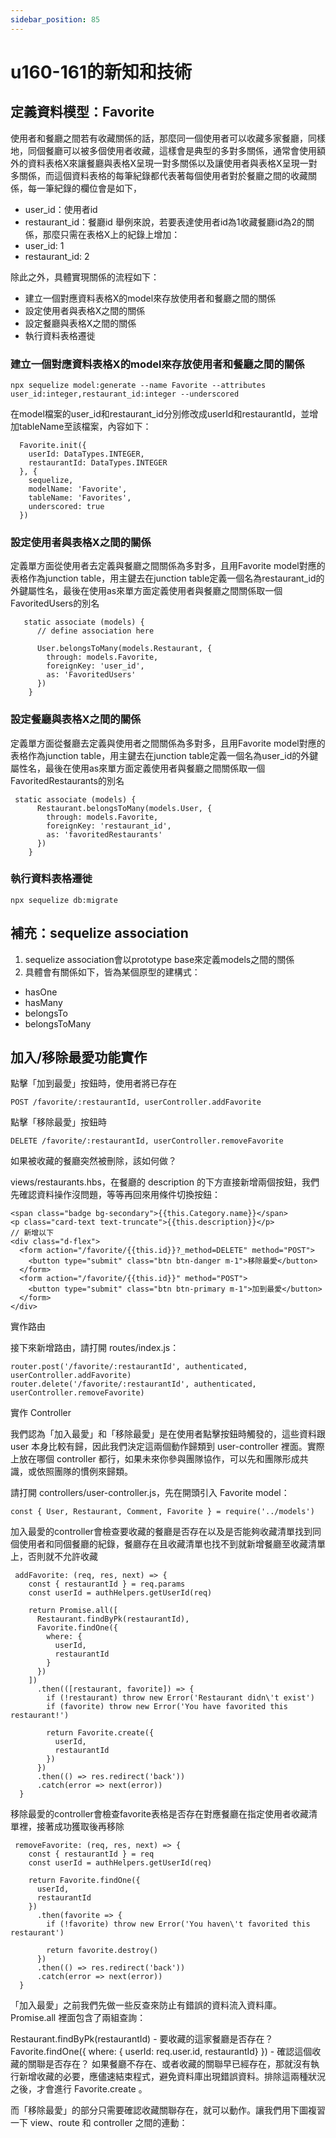 ```yaml
---
sidebar_position: 85
---
```


# u160-161的新知和技術


## 定義資料模型：Favorite 
使用者和餐廳之間若有收藏關係的話，那麼同一個使用者可以收藏多家餐廳，同樣地，同個餐廳可以被多個使用者收藏，這樣會是典型的多對多關係，通常會使用額外的資料表格X來讓餐廳與表格X呈現一對多關係以及讓使用者與表格X呈現一對多關係，而這個資料表格的每筆紀錄都代表著每個使用者對於餐廳之間的收藏關係，每一筆紀錄的欄位會是如下，
  - user_id：使用者id
  - restaurant_id：餐廳id
舉例來說，若要表達使用者id為1收藏餐廳id為2的關係，那麼只需在表格X上的紀錄上增加：
  - user_id: 1
  - restaurant_id: 2

除此之外，具體實現關係的流程如下：
  - 建立一個對應資料表格X的model來存放使用者和餐廳之間的關係
  - 設定使用者與表格X之間的關係
  - 設定餐廳與表格X之間的關係
  - 執行資料表格遷徙


###  建立一個對應資料表格X的model來存放使用者和餐廳之間的關係

```
npx sequelize model:generate --name Favorite --attributes user_id:integer,restaurant_id:integer --underscored
```

在model檔案的user_id和restaurant_id分別修改成userId和restaurantId，並增加tableName至該檔案，內容如下：
```
  Favorite.init({
    userId: DataTypes.INTEGER,
    restaurantId: DataTypes.INTEGER
  }, {
    sequelize,
    modelName: 'Favorite',
    tableName: 'Favorites',
    underscored: true
  })
```

### 設定使用者與表格X之間的關係

定義單方面從使用者去定義與餐廳之間關係為多對多，且用Favorite model對應的表格作為junction table，用主鍵去在junction table定義一個名為restaurant_id的外鍵屬性名，最後在使用as來單方面定義使用者與餐廳之間關係取一個FavoritedUsers的別名
```
   static associate (models) {
      // define association here

      User.belongsToMany(models.Restaurant, {
        through: models.Favorite,
        foreignKey: 'user_id',
        as: 'FavoritedUsers'
      })
    }
```


### 設定餐廳與表格X之間的關係
定義單方面從餐廳去定義與使用者之間關係為多對多，且用Favorite model對應的表格作為junction table，用主鍵去在junction table定義一個名為user_id的外鍵屬性名，最後在使用as來單方面定義使用者與餐廳之間關係取一個FavoritedRestaurants的別名
```
 static associate (models) {
      Restaurant.belongsToMany(models.User, { 
        through: models.Favorite,
        foreignKey: 'restaurant_id',
        as: 'favoritedRestaurants'
      })
    }

```

### 執行資料表格遷徙
```
npx sequelize db:migrate
```

## 補充：sequelize association
1. sequelize association會以prototype base來定義models之間的關係
2. 具體會有關係如下，皆為某個原型的建構式：
  - hasOne
  - hasMany
  - belongsTo
  - belongsToMany


## 加入/移除最愛功能實作

點擊「加到最愛」按鈕時，使用者將已存在
```
POST /favorite/:restaurantId, userController.addFavorite
```
點擊「移除最愛」按鈕時
```
DELETE /favorite/:restaurantId, userController.removeFavorite
```


如果被收藏的餐廳突然被刪除，該如何做？



views/restaurants.hbs，在餐廳的 description 的下方直接新增兩個按鈕，我們先確認資料操作沒問題，等等再回來用條件切換按鈕：

```
<span class="badge bg-secondary">{{this.Category.name}}</span>
<p class="card-text text-truncate">{{this.description}}</p>
// 新增以下
<div class="d-flex">
  <form action="/favorite/{{this.id}}?_method=DELETE" method="POST">
    <button type="submit" class="btn btn-danger m-1">移除最愛</button>
  </form>
  <form action="/favorite/{{this.id}}" method="POST">
    <button type="submit" class="btn btn-primary m-1">加到最愛</button>
  </form>
</div>
```
實作路由

接下來新增路由，請打開 routes/index.js：

```
router.post('/favorite/:restaurantId', authenticated, userController.addFavorite)
router.delete('/favorite/:restaurantId', authenticated, userController.removeFavorite)
```


實作 Controller

我們認為「加入最愛」和「移除最愛」是在使用者點擊按鈕時觸發的，這些資料跟 user 本身比較有歸，因此我們決定這兩個動作歸類到 user-controller 裡面。實際上放在哪個 controller 都行，如果未來你參與團隊協作，可以先和團隊形成共識，或依照團隊的慣例來歸類。

請打開 controllers/user-controller.js，先在開頭引入 Favorite model：

```
const { User, Restaurant, Comment, Favorite } = require('../models')
```
 
加入最愛的controller會檢查要收藏的餐廳是否存在以及是否能夠收藏清單找到同個使用者和同個餐廳的紀錄，餐廳存在且收藏清單也找不到就新增餐廳至收藏清單上，否則就不允許收藏


```
 addFavorite: (req, res, next) => {
    const { restaurantId } = req.params
    const userId = authHelpers.getUserId(req)

    return Promise.all([
      Restaurant.findByPk(restaurantId),
      Favorite.findOne({
        where: {
          userId,
          restaurantId
        }
      })
    ])
      .then(([restaurant, favorite]) => {
        if (!restaurant) throw new Error('Restaurant didn\'t exist')
        if (favorite) throw new Error('You have favorited this restaurant!')

        return Favorite.create({
          userId,
          restaurantId
        })
      })
      .then(() => res.redirect('back'))
      .catch(error => next(error))
  }
```

 
移除最愛的controller會檢查favorite表格是否存在對應餐廳在指定使用者收藏清單裡，接著成功獲取後再移除
```
 removeFavorite: (req, res, next) => {
    const { restaurantId } = req
    const userId = authHelpers.getUserId(req)

    return Favorite.findOne({
      userId,
      restaurantId
    })
      .then(favorite => {
        if (!favorite) throw new Error('You haven\'t favorited this restaurant')

        return favorite.destroy()
      })
      .then(() => res.redirect('back'))
      .catch(error => next(error))
  }
```

「加入最愛」之前我們先做一些反查來防止有錯誤的資料流入資料庫。Promise.all 裡面包含了兩組查詢：

Restaurant.findByPk(restaurantId) - 要收藏的這家餐廳是否存在？
Favorite.findOne({ where: { userId: req.user.id, restaurantId} }) - 確認這個收藏的關聯是否存在？
如果餐廳不存在、或者收藏的關聯早已經存在，那就沒有執行新增收藏的必要，應儘速結束程式，避免資料庫出現錯誤資料。排除這兩種狀況之後，才會進行 Favorite.create 。

而「移除最愛」的部分只需要確認收藏關聯存在，就可以動作。讓我們用下圖複習一下 view、route 和 controller 之間的連動：

